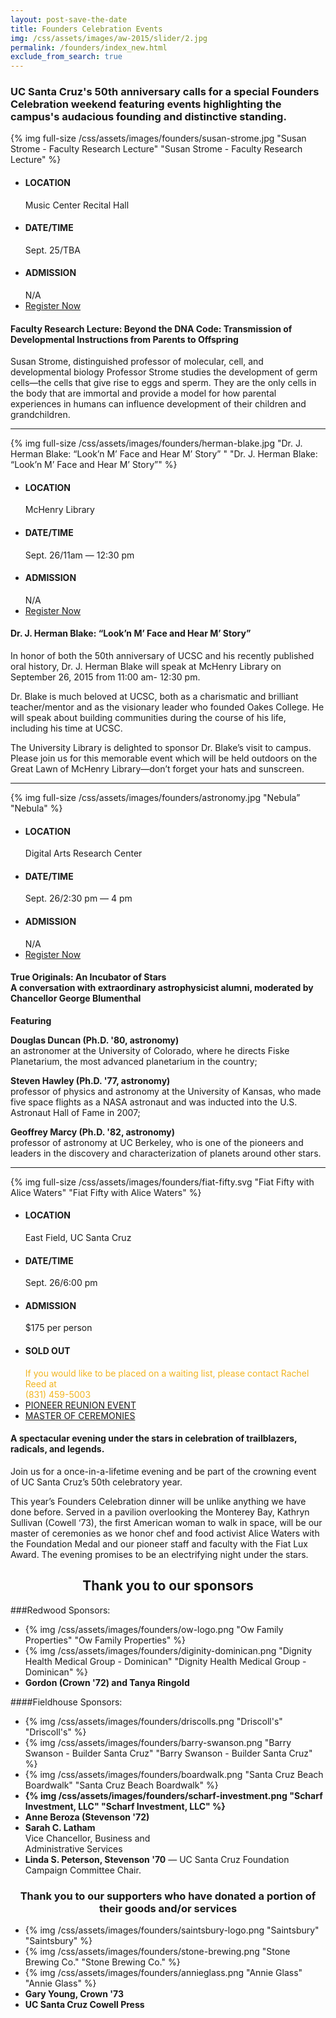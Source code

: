 ```yaml
---
layout: post-save-the-date
title: Founders Celebration Events
img: /css/assets/images/aw-2015/slider/2.jpg
permalink: /founders/index_new.html
exclude_from_search: true
---
```

### UC Santa Cruz's 50th anniversary calls for a special Founders Celebration weekend featuring events highlighting the campus's audacious founding and distinctive standing.

{% img full-size /css/assets/images/founders/susan-strome.jpg "Susan Strome - Faculty Research Lecture" "Susan Strome - Faculty Research Lecture" %}
<!-- CONTAINER -->
<div class="founder-container">
<!-- EVENT INFO -->
<div class="founder-info">
<ul>
<li>
<h4>LOCATION</h4>
<span>Music Center Recital Hall</span>
</li>
<li>
<h4>DATE/TIME</h4>
<span>Sept. 25/TBA</span>
</li>
<li>
<h4>ADMISSION</h4>
<span>N/A</span>
</li>
<li>
<a href="#" class="full-width-button">Register Now</a>
</li>
</div>
<!-- END EVENT INFO -->
<!-- CONTENT -->
<div class="founder-content"><h4>Faculty Research Lecture:  Beyond the DNA Code: Transmission of Developmental Instructions from Parents to Offspring</h4><p>Susan Strome, distinguished professor of molecular, cell, and developmental biology Professor Strome studies the development of germ cells—the cells that give rise to eggs and sperm. They are the only cells in the body that are immortal and provide a model for how parental experiences in humans can influence development of their children and grandchildren.</p></div>
<!--END CONTENT -->
</div>
<!-- END CONTAINER -->

<hr style="width:100%">

{% img full-size /css/assets/images/founders/herman-blake.jpg "Dr. J. Herman Blake:  “Look’n M’ Face and Hear M’ Story”" "Dr. J. Herman Blake:  “Look’n M’ Face and Hear M’ Story”" %}

<!-- CONTAINER -->
<div class="founder-container">
<!-- EVENT INFO -->
<div class="founder-info">
<ul>
<li>
<h4>LOCATION</h4>
<span>McHenry Library</span>
</li>
<li>
<h4>DATE/TIME</h4>
<span>Sept. 26/11am — 12:30 pm</span>
</li>
<li>
<h4>ADMISSION</h4>
<span>N/A</span>
</li>
<li>
<a href="#" class="full-width-button">Register Now</a>
</li>
</div>
<!-- END EVENT INFO -->
<!-- CONTENT -->
<div class="founder-content"><h4>Dr. J. Herman Blake:  “Look’n M’ Face and Hear M’ Story”</h4><p>In honor of both the 50th anniversary of UCSC and his recently published oral history, Dr. J. Herman Blake will speak at McHenry Library on September 26, 2015 from 11:00 am- 12:30 pm.</p>
<p>Dr. Blake is much beloved at UCSC, both as a charismatic and brilliant teacher/mentor and as the visionary leader who founded Oakes College.  He will speak about building communities during the course of his life, including his time at UCSC.</p>
<p>The University Library is delighted to sponsor Dr. Blake’s visit to campus. Please join us for this memorable event which will be held outdoors on the Great Lawn of McHenry Library—don’t forget your hats and sunscreen.</p></div>
<!--END CONTENT -->
</div>
<!-- END CONTAINER -->


<hr style="width:100%">

{% img full-size /css/assets/images/founders/astronomy.jpg "Nebula”"Nebula" %}

<!-- CONTAINER -->
<div class="founder-container">
<!-- EVENT INFO -->
<div class="founder-info">
<ul>
<li>
<h4>LOCATION</h4>
<span>Digital Arts Research Center</span>
</li>
<li>
<h4>DATE/TIME</h4>
<span>Sept. 26/2:30 pm — 4 pm</span>
</li>
<li>
<h4>ADMISSION</h4>
<span>N/A</span>
</li>
<li>
<a href="#" class="full-width-button">Register Now</a>
</li>
</div>
<!-- END EVENT INFO -->
<!-- CONTENT -->
<div class="founder-content"><h4>True Originals: An Incubator of Stars<br />A conversation with extraordinary astrophysicist alumni, moderated by Chancellor George Blumenthal</h4><p><strong>Featuring</strong></p>
<p><strong>Douglas Duncan (Ph.D. '80, astronomy)</strong><br />an astronomer at the University of Colorado, where he directs Fiske Planetarium, the most advanced planetarium in the country;</p>
<p><strong>Steven Hawley (Ph.D. '77, astronomy)</strong> <br />professor of physics and astronomy at the University of Kansas, who made five space flights as a NASA astronaut and was inducted into the U.S. Astronaut Hall of Fame in 2007;</p>
<p><strong>Geoffrey Marcy (Ph.D. '82, astronomy)</strong><br />professor of astronomy at UC Berkeley, who is one of the pioneers and leaders in the discovery and characterization of planets around other stars.</p>

</div>
<!-- END CONTENT -->
</div>
<!-- END CONTAINER -->

<hr style="width:100%">

{% img full-size /css/assets/images/founders/fiat-fifty.svg "Fiat Fifty with Alice Waters" "Fiat Fifty with Alice Waters" %}

<!-- CONTAINER -->
<div class="founder-container">
<!-- EVENT INFO -->
<div class="founder-info">
<ul>
<li>
<h4>LOCATION</h4>
<span>East Field, UC Santa Cruz</span>
</li>
<li>
<h4>DATE/TIME</h4>
<span>Sept. 26/6:00 pm</span>
</li>
<li>
<h4>ADMISSION</h4>
<span>$175 per person</span>
</li>
<li>
<h4>SOLD OUT</h4>
<span style="color:#f1b521;">If you would like to be placed on a waiting list, please contact Rachel Reed at <br />(831) 459-5003</span>
</li>
<li><a href="/founders/pioneer-reunion.html" class="full-width-button">PIONEER REUNION EVENT</a></li>
<li><a href="/founders/master-of-ceremony.html" class="full-width-button">MASTER OF CEREMONIES</a></li>
</div>
<!-- END EVENT INFO -->
<!-- CONTENT -->
<div class="founder-content"><h4>A spectacular evening under the stars in celebration of trailblazers, radicals, and legends.</h4>
<p>Join us for a once-in-a-lifetime evening and be part of the crowning event of UC Santa Cruz’s 50th celebratory year.</p>
<p>This year’s Founders Celebration dinner will be unlike anything we have done before. Served in a pavilion overlooking the Monterey Bay, Kathryn Sullivan (Cowell ‘73), the first American woman to walk in space, will be our master of ceremonies as we honor chef and food activist Alice Waters with the Foundation Medal and our pioneer staff and faculty with the Fiat Lux Award. The evening promises to be an electrifying night under the stars.</p>
</div>
<!-- END CONTENT -->
</div>
<!-- END CONTAINER -->




## <center>Thank you to our sponsors</center>

###Redwood Sponsors:
<ul class="top-sponsor">
<li class="full-size"><span>{% img /css/assets/images/founders/ow-logo.png "Ow Family Properties" "Ow Family Properties" %}</span></li>
<li class="full-size"><span>{% img /css/assets/images/founders/diginity-dominican.png "Dignity Health Medical Group - Dominican" "Dignity Health Medical Group - Dominican" %}</span></li>
<li class="full-size"><span><strong>Gordon (Crown '72) and Tanya Ringold</strong></span></li>
</ul>

####Fieldhouse Sponsors:
<ul class="top-sponsor">
<li><span>{% img /css/assets/images/founders/driscolls.png "Driscoll's" "Driscoll's" %}</span></li>
<li><span>{% img /css/assets/images/founders/barry-swanson.png "Barry Swanson - Builder Santa Cruz" "Barry Swanson - Builder Santa Cruz" %}</span></li>
<li><span>{% img /css/assets/images/founders/boardwalk.png "Santa Cruz Beach Boardwalk" "Santa Cruz Beach Boardwalk" %}</span></li>
<li><span><strong>{% img /css/assets/images/founders/scharf-investment.png "Scharf Investment, LLC" "Scharf Investment, LLC" %}</strong></span></li>
<li><span><strong>Anne Beroza (Stevenson '72)</strong></span></li>
<li><span><strong>Sarah C. Latham</strong><br />Vice Chancellor, Business and <br/>Administrative Services</span></li>
<li><span><strong>Linda S. Peterson, Stevenson '70</strong> — UC Santa Cruz Foundation Campaign Committee Chair.</span></li>
</ul>

### <center>Thank you to our supporters who have donated a portion of their goods and/or services</center>
<ul class="secondary-sponsor">
<li>{% img /css/assets/images/founders/saintsbury-logo.png "Saintsbury" "Saintsbury" %}</li>
<li>{% img /css/assets/images/founders/stone-brewing.png "Stone Brewing Co." "Stone Brewing Co." %}</li>
<li>{% img /css/assets/images/founders/annieglass.png "Annie Glass" "Annie Glass" %}</li>
<li><span><strong>Gary Young, Crown '73</strong></span></li>
<li><span><strong>UC Santa Cruz Cowell Press </strong></span></li>
</ul>